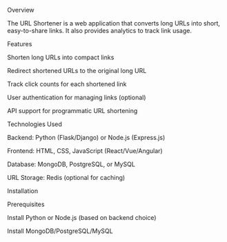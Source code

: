 Overview

The URL Shortener is a web application that converts long URLs into short, easy-to-share links. It also provides analytics to track link usage.

Features

Shorten long URLs into compact links

Redirect shortened URLs to the original long URL

Track click counts for each shortened link

User authentication for managing links (optional)

API support for programmatic URL shortening

Technologies Used

Backend: Python (Flask/Django) or Node.js (Express.js)

Frontend: HTML, CSS, JavaScript (React/Vue/Angular)

Database: MongoDB, PostgreSQL, or MySQL

URL Storage: Redis (optional for caching)

Installation

Prerequisites

Install Python or Node.js (based on backend choice)

Install MongoDB/PostgreSQL/MySQL
